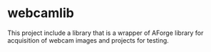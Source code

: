# webcamlib
This project include a library that is a wrapper of AForge library for acquisition of webcam images and projects for testing.
